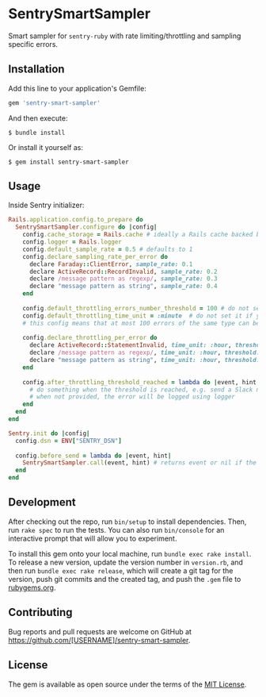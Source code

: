 # SentrySmartSampler

Smart sampler for `sentry-ruby` with rate limiting/throttling and sampling specific errors.

## Installation

Add this line to your application's Gemfile:

```ruby
gem 'sentry-smart-sampler'
```

And then execute:

    $ bundle install

Or install it yourself as:

    $ gem install sentry-smart-sampler

## Usage

Inside Sentry initializer:

``` rb
Rails.application.config.to_prepare do
  SentrySmartSampler.configure do |config|
    config.cache_storage = Rails.cache # ideally a Rails cache backed by Redis. But could be anything responding to the same interface
    config.logger = Rails.logger
    config.default_sample_rate = 0.5 # defaults to 1
    config.declare_sampling_rate_per_error do
      declare Faraday::ClientError, sample_rate: 0.1
      declare ActiveRecord::RecordInvalid, sample_rate: 0.2
      declare /message pattern as regexp/, sample_rate: 0.3
      declare "message pattern as string", sample_rate: 0.4
    end
    
    config.default_throttling_errors_number_threshold = 100 # do not set it if you don't want errors to be throttled
    config.default_throttling_time_unit = :minute  # do not set it if you don't want errors to be throttled, other options: [:second, :minute, :hour, :day]
    # this config means that at most 100 errors of the same type can be sent withing a minute
    
    config.declare_throttling_per_error do
      declare ActiveRecord::StatementInvalid, time_unit: :hour, threshold: 50
      declare /message pattern as regexp/, time_unit: :hour, threshold: 100
      declare "message pattern as string", time_unit: :hour, threshold: 200
    end
    
    config.after_throttling_threshold_reached = lambda do |event, hint|
      # do something when the threshold is reached, e.g. send a Slack notification. This callback will be fired at most once, when the threshold is reached. Not required
      # when not provided, the error will be logged using logger
    end
  end
end

Sentry.init do |config| 
  config.dsn = ENV["SENTRY_DSN"]
  
  config.before_send = lambda do |event, hint|
    SentrySmartSampler.call(event, hint) # returns event or nil if the event should be dropped
  end
end
```

## Development

After checking out the repo, run `bin/setup` to install dependencies. Then, run `rake spec` to run the tests. You can also run `bin/console` for an interactive prompt that will allow you to experiment.

To install this gem onto your local machine, run `bundle exec rake install`. To release a new version, update the version number in `version.rb`, and then run `bundle exec rake release`, which will create a git tag for the version, push git commits and the created tag, and push the `.gem` file to [rubygems.org](https://rubygems.org).

## Contributing

Bug reports and pull requests are welcome on GitHub at https://github.com/[USERNAME]/sentry-smart-sampler.

## License

The gem is available as open source under the terms of the [MIT License](https://opensource.org/licenses/MIT).

